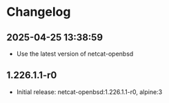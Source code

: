 # Changelog

## 2025-04-25 13:38:59

- Use the latest version of netcat-openbsd

## 1.226.1.1-r0

- Initial release: netcat-openbsd:1.226.1.1-r0, alpine:3
